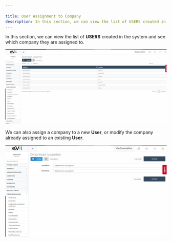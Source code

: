 ```yaml
---

title: User Assignment to Company  
description: In this section, we can view the list of USERS created in the system and see which company they are assigned to.  
---
```


In this section, we can view the list of **USERS** created in the system and see which company they are assigned to.

![Step 2](../../../../assets/tu_empresa/asignacion_usuarios_emp_1.png)

We can also assign a company to a new **User**, or modify the company already assigned to an existing **User**.

![Step 2](../../../../assets/tu_empresa/asignacion_usuarios_emp_2.png)
